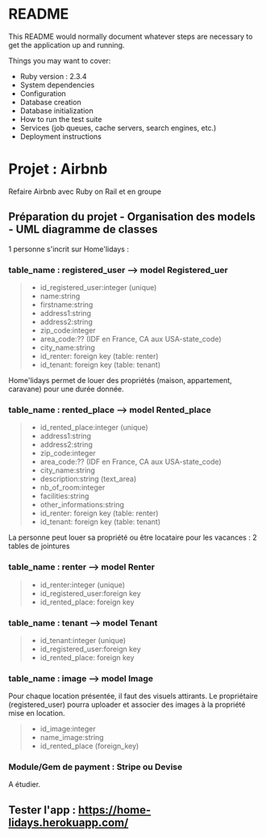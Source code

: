 # README

This README would normally document whatever steps are necessary to get the
application up and running.

Things you may want to cover:
* Ruby version : 2.3.4
* System dependencies
* Configuration
* Database creation
* Database initialization
* How to run the test suite
* Services (job queues, cache servers, search engines, etc.)
* Deployment instructions


# Projet : Airbnb
Refaire Airbnb avec Ruby on Rail et en groupe

## Préparation du projet - Organisation des models - UML diagramme de classes

1 personne s'incrit sur Home'lidays :
### table_name : registered_user --> model Registered_uer
> * id_registered_user:integer (unique)
> * name:string
> * firstname:string
> * address1:string
> * address2:string
> * zip_code:integer
> * area_code:?? (IDF en France, CA aux USA-state_code)
> * city_name:string
> * id_renter: foreign key (table: renter)
> * id_tenant: foreign key (table: tenant)

Home'lidays permet de louer des propriétés (maison, appartement, caravane) pour une durée donnée.
### table_name : rented_place --> model Rented_place
> * id_rented_place:integer (unique)
> * address1:string
> * address2:string
> * zip_code:integer
> * area_code:?? (IDF en France, CA aux USA-state_code)
> * city_name:string
> * description:string (text_area)
> * nb_of_room:integer
> * facilities:string
> * other_informations:string
> * id_renter: foreign key (table: renter)
> * id_tenant: foreign key (table: tenant)

La personne peut louer sa propriété ou être locataire pour les vacances : 2 tables de jointures
### table_name : renter --> model Renter
> * id_renter:integer (unique)
> * id_registered_user:foreign key
> * id_rented_place: foreign key 

### table_name : tenant --> model Tenant
> * id_tenant:integer (unique)
> * id_registered_user:foreign key
> * id_rented_place: foreign key

### table_name : image --> model Image
Pour chaque location présentée, il faut des visuels attirants. Le propriétaire (registered_user) pourra uploader et associer des images à la propriété mise en location.
> * id_image:integer
> * name_image:string
> * id_rented_place (foreign_key)

### Module/Gem de payment : Stripe ou Devise
A étudier.


## Tester l'app : https://home-lidays.herokuapp.com/